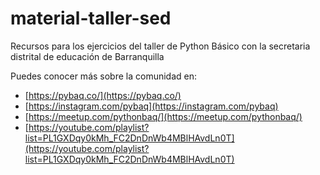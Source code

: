 # material-taller-sed
Recursos para los ejercicios del taller de Python Básico con la secretaria distrital de educación de Barranquilla


Puedes conocer más sobre la comunidad en:
- [https://pybaq.co/](https://pybaq.co/)
- [https://instagram.com/pybaq](https://instagram.com/pybaq)
- [https://meetup.com/pythonbaq/](https://meetup.com/pythonbaq/)
- [https://youtube.com/playlist?list=PL1GXDqy0kMh_FC2DnDnWb4MBlHAvdLn0T](https://youtube.com/playlist?list=PL1GXDqy0kMh_FC2DnDnWb4MBlHAvdLn0T)
